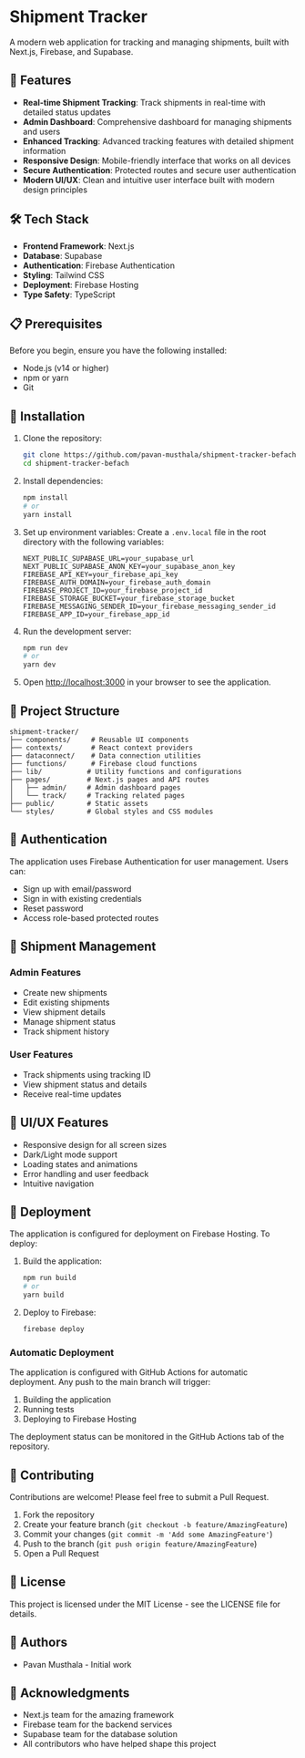 # Shipment Tracker

A modern web application for tracking and managing shipments, built with Next.js, Firebase, and Supabase.

## 🚀 Features

- **Real-time Shipment Tracking**: Track shipments in real-time with detailed status updates
- **Admin Dashboard**: Comprehensive dashboard for managing shipments and users
- **Enhanced Tracking**: Advanced tracking features with detailed shipment information
- **Responsive Design**: Mobile-friendly interface that works on all devices
- **Secure Authentication**: Protected routes and secure user authentication
- **Modern UI/UX**: Clean and intuitive user interface built with modern design principles

## 🛠️ Tech Stack

- **Frontend Framework**: Next.js
- **Database**: Supabase
- **Authentication**: Firebase Authentication
- **Styling**: Tailwind CSS
- **Deployment**: Firebase Hosting
- **Type Safety**: TypeScript

## 📋 Prerequisites

Before you begin, ensure you have the following installed:
- Node.js (v14 or higher)
- npm or yarn
- Git

## 🔧 Installation

1. Clone the repository:
   ```bash
   git clone https://github.com/pavan-musthala/shipment-tracker-befach.git
   cd shipment-tracker-befach
   ```

2. Install dependencies:
   ```bash
   npm install
   # or
   yarn install
   ```

3. Set up environment variables:
   Create a `.env.local` file in the root directory with the following variables:
   ```
   NEXT_PUBLIC_SUPABASE_URL=your_supabase_url
   NEXT_PUBLIC_SUPABASE_ANON_KEY=your_supabase_anon_key
   FIREBASE_API_KEY=your_firebase_api_key
   FIREBASE_AUTH_DOMAIN=your_firebase_auth_domain
   FIREBASE_PROJECT_ID=your_firebase_project_id
   FIREBASE_STORAGE_BUCKET=your_firebase_storage_bucket
   FIREBASE_MESSAGING_SENDER_ID=your_firebase_messaging_sender_id
   FIREBASE_APP_ID=your_firebase_app_id
   ```

4. Run the development server:
   ```bash
   npm run dev
   # or
   yarn dev
   ```

5. Open [http://localhost:3000](http://localhost:3000) in your browser to see the application.

## 📁 Project Structure

```
shipment-tracker/
├── components/     # Reusable UI components
├── contexts/       # React context providers
├── dataconnect/    # Data connection utilities
├── functions/      # Firebase cloud functions
├── lib/           # Utility functions and configurations
├── pages/         # Next.js pages and API routes
│   ├── admin/     # Admin dashboard pages
│   └── track/     # Tracking related pages
├── public/        # Static assets
└── styles/        # Global styles and CSS modules
```

## 🔐 Authentication

The application uses Firebase Authentication for user management. Users can:
- Sign up with email/password
- Sign in with existing credentials
- Reset password
- Access role-based protected routes

## 🚢 Shipment Management

### Admin Features
- Create new shipments
- Edit existing shipments
- View shipment details
- Manage shipment status
- Track shipment history

### User Features
- Track shipments using tracking ID
- View shipment status and details
- Receive real-time updates

## 🎨 UI/UX Features

- Responsive design for all screen sizes
- Dark/Light mode support
- Loading states and animations
- Error handling and user feedback
- Intuitive navigation

## 🚀 Deployment

The application is configured for deployment on Firebase Hosting. To deploy:

1. Build the application:
   ```bash
   npm run build
   # or
   yarn build
   ```

2. Deploy to Firebase:
   ```bash
   firebase deploy
   ```

### Automatic Deployment
The application is configured with GitHub Actions for automatic deployment. Any push to the main branch will trigger:
1. Building the application
2. Running tests
3. Deploying to Firebase Hosting

The deployment status can be monitored in the GitHub Actions tab of the repository.

## 🤝 Contributing

Contributions are welcome! Please feel free to submit a Pull Request.

1. Fork the repository
2. Create your feature branch (`git checkout -b feature/AmazingFeature`)
3. Commit your changes (`git commit -m 'Add some AmazingFeature'`)
4. Push to the branch (`git push origin feature/AmazingFeature`)
5. Open a Pull Request

## 📝 License

This project is licensed under the MIT License - see the LICENSE file for details.

## 👥 Authors

- Pavan Musthala - Initial work

## 🙏 Acknowledgments

- Next.js team for the amazing framework
- Firebase team for the backend services
- Supabase team for the database solution
- All contributors who have helped shape this project

